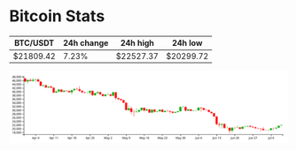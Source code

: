 # Bitcoin Stats

BTC/USDT|24h change|24h high|24h low|
|---|---|---|---|
|$21809.42|7.23%|$22527.37|$20299.72|

<img src="./chart.svg">
